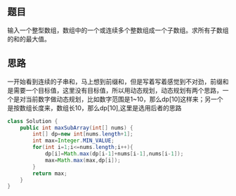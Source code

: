 ## 题目
输入一个整型数组，数组中的一个或连续多个整数组成一个子数组。求所有子数组的和的最大值。
## 思路
一开始看到连续的子串和，马上想到前缀和，但是写着写着感觉到不对劲，前缀和是需要一个目标值，这里没有目标值，所以用动态规划，动态规划有两个思路，一个是对当前数字做动态规划，比如数字范围是1~10，那么dp[10]这样来；另一个是按数组长度来，数组长10，那么dp[10],这里是选用后者的思路
```java
class Solution {
    public int maxSubArray(int[] nums) {
        int[] dp=new int[nums.length+1];
        int max=Integer.MIN_VALUE;
        for(int i=1;i<=nums.length;i++){
            dp[i]=Math.max(dp[i-1]+nums[i-1],nums[i-1]);
            max=Math.max(max,dp[i]);
        }
        return max;
    }
}
```
